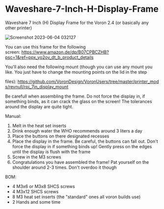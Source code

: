 # Waveshare-7-Inch-H-Display-Frame
Waveshare 7 Inch (H) Display Frame for the Voron 2.4 (or basically any other printer)


![Screenshot 2023-06-04 032127](https://github.com/mtatoglu00/Waveshare-7-Inch-H-Display-Frame/assets/105978894/8a1567a1-a2b2-430f-b03e-5cbb39304cb8)



You can use this frame for the following screen: https://www.amazon.de/dp/B07CPBCZHB?psc=1&ref=ppx_yo2ov_dt_b_product_details

You'll also need the following mount (though you can use any mount you like. You just have to change the mounting points on the lid in the step

files): https://github.com/VoronDesign/VoronUsers/tree/master/printer_mods/revnull/rpi_7in_display_mount

Be carefull when assembling the frame. Do not force the display in, if something binds, as it can crack the glass on the screen! The tolerances around the display are quite tight.



Manual:

1. Melt in the heat set inserts
2. Drink enough water the WHO recommends around 3 liters a day
3. Place the buttons on there designated recesses
4. Place the display in the frame. Be careful, the buttons can fall out. Don't force the display in if something binds up! Gently press on the edges until the display is flush with the frame
5. Screw in the M3 screws
6. Congratulations you have assembled the frame! Pat yourself on the shoulder around 2-3 times. Don't overdoo it though

BOM:

- 4 M3x6 or M3x8 SHCS screws
- 4 M3x12 SHCS screws
- 8 M3 heat set inserts (the "standard" ones all voron builds use)
- 2 Hands and some time
